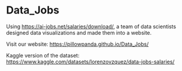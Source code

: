 # Data_Jobs
Using https://ai-jobs.net/salaries/download/, a team of data scientists designed data visualizations and made them into a website. 

Visit our website:
https://pillowpanda.github.io/Data_Jobs/

Kaggle version of the dataset: https://www.kaggle.com/datasets/lorenzovzquez/data-jobs-salaries/
